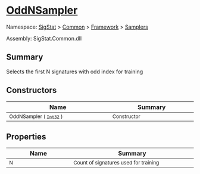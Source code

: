 # [OddNSampler](./OddNSampler.md)

Namespace: [SigStat]() > [Common](./../../README.md) > [Framework]() > [Samplers](./README.md)

Assembly: SigStat.Common.dll

## Summary
Selects the first N signatures with odd index for training

## Constructors

| Name | Summary | 
| --- | --- | 
| <sub>OddNSampler ( [`Int32`](https://docs.microsoft.com/en-us/dotnet/api/System.Int32) )</sub><img width=200/>  | <sub>Constructor</sub><img width=200/>  | <br>


## Properties

| Name | Summary | 
| --- | --- | 
| <sub>N</sub><img width=200/>  | <sub>Count of signatures used for training</sub><img width=200/>  | <br>


